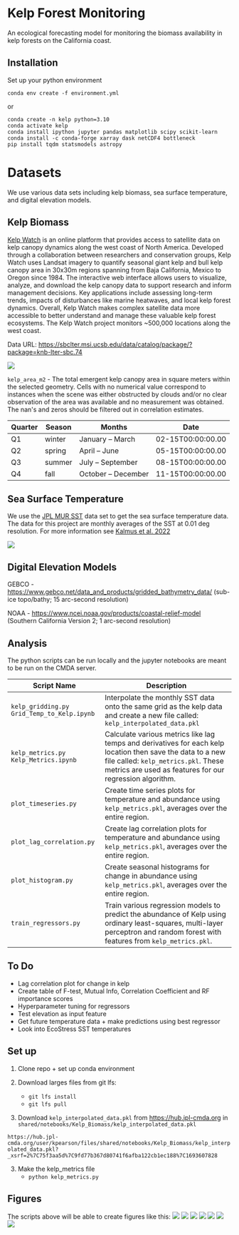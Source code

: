 # Kelp Forest Monitoring

An ecological forecasting model for monitoring the biomass availability in kelp forests on the California coast. 

## Installation

Set up your python environment

`conda env create -f environment.yml`

or 

```
conda create -n kelp python=3.10
conda activate kelp
conda install ipython jupyter pandas matplotlib scipy scikit-learn
conda install -c conda-forge xarray dask netCDF4 bottleneck
pip install tqdm statsmodels astropy
```

# Datasets

We use various data sets including kelp biomass, sea surface temperature, and digital elevation models.

## Kelp Biomass

[Kelp Watch](https://kelpwatch.org/) is an online platform that provides access to satellite data on kelp canopy dynamics along the west coast of North America. Developed through a collaboration between researchers and conservation groups, Kelp Watch uses Landsat imagery to quantify seasonal giant kelp and bull kelp canopy area in 30x30m regions spanning from Baja California, Mexico to Oregon since 1984. The interactive web interface allows users to visualize, analyze, and download the kelp canopy data to support research and inform management decisions. Key applications include assessing long-term trends, impacts of disturbances like marine heatwaves, and local kelp forest dynamics. Overall, Kelp Watch makes complex satellite data more accessible to better understand and manage these valuable kelp forest ecosystems. The Kelp Watch project monitors ~500,000 locations along the west coast.

Data URL: https://sbclter.msi.ucsb.edu/data/catalog/package/?package=knb-lter-sbc.74

![](Figures/kelp_west_coast.png)

`kelp_area_m2` - The total emergent kelp canopy area in square meters within the selected geometry. Cells with no numerical value correspond to instances when the scene was either obstructed by clouds and/or no clear observation of the area was available and no measurement was obtained. The nan's and zeros should be filtered out in correlation estimates.


| Quarter | Season        | Months                  | Date              |
| ------- | ------------- | ----------------------- | ----------------- |
| Q1      | winter        | January – March         | 02-15T00:00:00.00 |
| Q2      | spring        | April – June            | 05-15T00:00:00.00 |
| Q3      | summer        | July – September        | 08-15T00:00:00.00 |
| Q4      | fall          | October – December      | 11-15T00:00:00.00 |


## Sea Surface Temperature

We use the [JPL MUR SST](https://podaac.jpl.nasa.gov/dataset/MUR-JPL-L4-GLOB-v4.1) data set to get the sea surface temperature data. The data for this project are monthly averages of the SST at 0.01 deg resolution. For more information see [Kalmus et al. 2022](https://agupubs.onlinelibrary.wiley.com/doi/full/10.1029/2021EF002608)

![](Figures/temperature_map.png)


## Digital Elevation Models

GEBCO - https://www.gebco.net/data_and_products/gridded_bathymetry_data/ (sub-ice topo/bathy; 15 arc-second resolution)

NOAA - https://www.ncei.noaa.gov/products/coastal-relief-model (Southern California Version 2; 1 arc-second resolution)

## Analysis

The python scripts can be run locally and the jupyter notebooks are meant to be run on the CMDA server.

| Script Name | Description |
| ----------- | ----------- |
| `kelp_gridding.py`  `Grid_Temp_to_Kelp.ipynb` | Interpolate the monthly SST data onto the same grid as the kelp data and create a new file called: `kelp_interpolated_data.pkl` |
| `kelp_metrics.py`  `Kelp_Metrics.ipynb` | Calculate various metrics like lag temps and derivatives for each kelp location then save the data to a new file called: `kelp_metrics.pkl`. These metrics are used as features for our regression algorithm. |
| `plot_timeseries.py` | Create time series plots for temperature and abundance using `kelp_metrics.pkl`, averages over the entire region. |
| `plot_lag_correlation.py` | Create lag correlation plots for temperature and abundance using `kelp_metrics.pkl`, averages over the entire region. |
| `plot_histogram.py`  | Create seasonal histograms for change in abundance using `kelp_metrics.pkl`, averages over the entire region. |
| `train_regressors.py` | Train various regression models to predict the abundance of Kelp using ordinary least-squares, multi-layer perceptron and random forest with features from `kelp_metrics.pkl`. |

## To Do
- Lag correlation plot for change in kelp
- Create table of F-test, Mutual Info, Correlation Coefficient and RF importance scores
- Hyperparameter tuning for regressors
- Test elevation as input feature
- Get future temperature data + make predictions using best regressor
- Look into EcoStress SST temperatures

## Set up

1) Clone repo + set up conda environment

2) Download larges files from git lfs: 
    - `git lfs install` 
    - `git lfs pull`

2) Download `kelp_interpolated_data.pkl` from https://hub.jpl-cmda.org in `shared/notebooks/Kelp_Biomass/kelp_interpolated_data.pkl`

`https://hub.jpl-cmda.org/user/kpearson/files/shared/notebooks/Kelp_Biomass/kelp_interpolated_data.pkl?_xsrf=2%7C75f3aa5d%7C9fd77b367d80741f6afba122cb1ec188%7C1693607828`

3) Make the kelp_metrics file
    - `python kelp_metrics.py`


## Figures

The scripts above will be able to create figures like this:
![](Data/kelp_metrics_31_36_sst_timeseries.png)
![](Data/kelp_metrics_31_36_kelp_timeseries.png)
![](Data/kelp_metrics_31_36_lag_correlation.png)
![](Data/kelp_metrics_31_36_lag_correlation_change.png)
![](Data/kelp_metrics_31_36_histogram_sst.png)
![](Data/kelp_metrics_31_36_histogram.png)
![](Data/kelp_metrics_31_36_regressors.png)